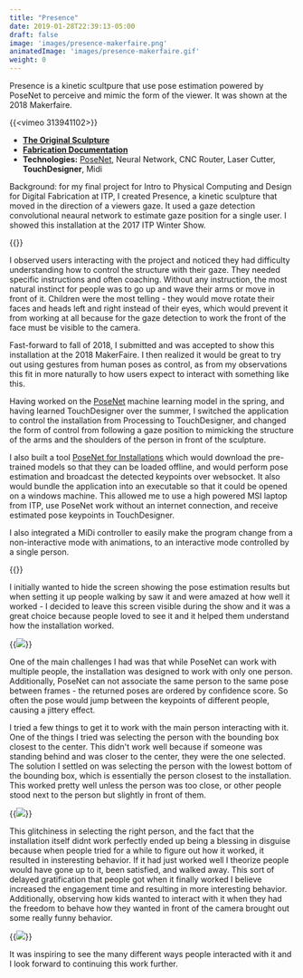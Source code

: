 ```yaml
---
title: "Presence"
date: 2019-01-28T22:39:13-05:00
draft: false
image: 'images/presence-makerfaire.png'
animatedImage: 'images/presence-makerfaire.gif'
weight: 0
---
```


Presence is a kinetic scultpure that use pose estimation powered by PoseNet to perceive and mimic the form of the viewer.  It was shown at the 2018 Makerfaire.

<!--more-->

{{<vimeo 313941102>}}

* **[The Original Sculpture](/presence)**
* **[Fabrication Documentation](/blog/posts/presence/fabricating-the-kinetic-sculpture/)**
* **Technologies:** [PoseNet](https://medium.com/tensorflow/real-time-human-pose-estimation-in-the-browser-with-tensorflow-js-7dd0bc881cd5), Neural Network, CNC Router, Laser Cutter, **TouchDesigner**, Midi

Background: for my final project for Intro to Physical Computing and Design for Digital Fabrication at ITP, I created Presence, a kinetic sculpture that moved in the direction of a viewers gaze.   It used a gaze detection convolutional neaural network to estimate gaze position for a single user.  I showed this installation at the 2017 ITP Winter Show.  

{{<instagram Bc5AYY6gF97>}}

I observed users interacting with the project and noticed they had difficulty understanding how to control the structure with their gaze.  They needed specific instructions and often coaching.  Without any instruction, the most natural instinct for people was to go up and wave their arms or move in front of it.  Children were the most telling - they would move rotate their faces and heads left and right instead of their eyes, which would prevent it from working at all because for the gaze detection to work the front of the face must be visible to the camera.

Fast-forward to fall of 2018, I submitted and was accepted to show this installation at the 2018 MakerFaire.  I then realized it would be great to try out using gestures from human poses as control, as from my observations this fit in more naturally to how users expect to interact with something like this.

Having worked on the [PoseNet](https://medium.com/tensorflow/real-time-human-pose-estimation-in-the-browser-with-tensorflow-js-7dd0bc881cd5) machine learning model in the spring, and having learned TouchDesigner over the summer, I switched the application to control the installation from Processing to TouchDesigner, and changed the form of control from following a gaze position to mimicking the structure of the arms and the shoulders of the person in front of the sculpture.

I also built a tool [PoseNet for Installations](https://github.com/oveddan/posenet-for-installations) which would download the pre-trained models so that they can be loaded offline, and would perform pose estimation and broadcast the detected keypoints over websocket.  It also would bundle the application into an executable so that it could be opened on a windows machine.  This allowed me to use a high powered MSI laptop from ITP, use PoseNet work without an internet connection, and receive estimated pose keypoints in TouchDesigner.

I also integrated a MiDi controller to easily make the program change from a non-interactive mode with animations, to an interactive mode controlled by a single person.  

{{<youtube deAha_VvbJw>}}

I initially wanted to hide the screen showing the pose estimation results but when setting it up people walking by saw it and were amazed at how well it worked - I decided to leave this screen visible during the show and it was a great choice because people loved to see it and it helped them understand how the installation worked.  

{{<image src="images/presence-makerfaire-6" caption="Showing the results of PoseNet on a screen proved to greatly help explain how the installation worked.">}}

One of the main challenges I had was that while PoseNet can work with multiple people, the installation was designed to work with only one person.  Additionally, PoseNet can not associate the same person to the same pose between frames - the returned poses are ordered by confidence score.  So often the pose would jump between the keypoints of different people, causing a jittery effect.

I tried a few things to get it to work with the main person interacting with it.  One of the things I tried was selecting the person with the bounding box closest to the center.  This didn't work well because if someone was standing behind and was closer to the center, they were the one selected. The solution I settled on was selecting the person with the lowest bottom of the bounding box, which is essentially the person closest to the installation.  This worked pretty well unless the person was too close, or other people stood next to the person but slightly in front of them.

{{<image src="images/presence-makerfaire-4" caption="The installation would get glitchy when multiple people stood next to each other in front of it, as it would jump between having each of them control it. It proved challenging to have the same person control it between each frame.">}}

This glitchiness in selecting the right person, and the fact that the installation itself didnt work perfectly ended up being a blessing in disguise because when people tried for a while to figure out how it worked, it resulted in insteresting behavior.  If it had just worked well I theorize people would have gone up to it, been satisfied, and walked away.  This sort of delayed gratification that people got when it finally worked I believe increased the engagement time and resulting in more interesting behavior.  Additionally, observing how kids wanted to interact with it when they had the freedom to behave how they wanted in front of the camera brought out some really funny behavior.  

{{<image src="images/presence-makerfaire-1">}}

It was inspiring to see the many different ways people interacted with it and I look forward to continuing this work further.